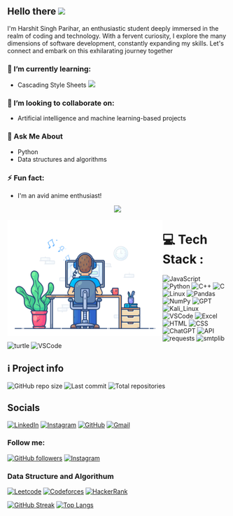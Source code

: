 ## Hello there <img src="https://media.giphy.com/media/mGcNjsfWAjY5AEZNw6/giphy.gif" width="50">

I'm Harshit Singh Parihar, an enthusiastic student deeply immersed in the realm of coding and technology. With a fervent curiosity, I explore the many dimensions of software development, constantly expanding my skills. Let's connect and embark on this exhilarating journey together
### 🌱 I’m currently learning:
- Cascading Style Sheets <img src="https://media.giphy.com/media/WUlplcMpOCEmTGBtBW/giphy.gif" width="60">

### 👯 I’m looking to collaborate on:
- Artificial intelligence and machine learning-based projects

### 💬 Ask Me About

- Python
- Data structures and algorithms


### ⚡ Fun fact:
- I'm an avid anime enthusiast!

<!--
**Harxhit/Harxhit** is a ✨ _special_ ✨ repository because its README.md (this file) appears on your GitHub profile.

Here are some ideas to get you started:

- 🔭 I’m currently working on ...
- 🌱 I’m currently learning ....
- 👯 I’m looking to collaborate on ...
- 🤔 I’m looking for help with ...
- 💬 Ask me about ...
- 📫 How to reach me: @harxhitttt
- 😄 Pronouns: ...
- ⚡ Fun fact: ...
-->

<p align="center">
    <img src="https://komarev.com/ghpvc/?username=Harxhit&label=Profile%20views&color=0e75b6&style=for-the-badge">
</p>

<div align="left">
  <a href="https://api.daily.dev/get?r=SupianIDz" target="_blank">
    <img
      width="355"
      align="left"
      src="https://raw.githubusercontent.com/SupianIDz/SupianIDz/main/coding.gif"
    />
  </a>
</div> 




 # 💻 Tech Stack :

![JavaScript](https://img.shields.io/badge/JavaScript-323330?style=for-the-badge&logo=javascript&logoColor=F7DF1E)
![Python](https://img.shields.io/badge/Python-3776AB?style=for-the-badge&logo=python&logoColor=white)
![C++](https://img.shields.io/badge/C%2B%2B-00599C?style=for-the-badge&logo=c%2B%2B&logoColor=white)
![C](https://img.shields.io/badge/C-00599C?style=for-the-badge&logo=c&logoColor=white)
![Linux](https://img.shields.io/badge/Linux-FCC624?style=for-the-badge&logo=linux&logoColor=black)
![Pandas](https://img.shields.io/badge/pandas-150458?style=for-the-badge&logo=pandas&logoColor=white)
![NumPy](https://img.shields.io/badge/NumPy-013243?style=for-the-badge&logo=numpy&logoColor=white)
![GPT](https://img.shields.io/badge/ChatGPT-74aa9c?style=for-the-badge&logo=openai&logoColor=white)
![Kali_Linux](https://img.shields.io/badge/Kali_Linux-557C94?style=for-the-badge&logo=kali-linux&logoColor=white)
![VSCode](https://img.shields.io/badge/VSCode-0078D4?style=for-the-badge&logo=visual%20studio%20code&logoColor=white)
![Excel](https://img.shields.io/badge/Microsoft_Excel-217346?style=for-the-badge&logo=microsoft-excel&logoColor=white)
![HTML](https://img.shields.io/badge/HTML-323330?style=for-the-badge&logo=html5&logoColor=E34F26)
![CSS](https://img.shields.io/badge/CSS-323330?style=for-the-badge&logo=css3&logoColor=1572B6)
![ChatGPT](https://img.shields.io/badge/ChatGPT-323330?style=for-the-badge&logo=openai&logoColor=ffffff)
![API](https://img.shields.io/badge/API-323330?style=for-the-badge&logo=api&logoColor=ffffff)
![requests](https://img.shields.io/badge/requests-323330?style=for-the-badge&logo=python&logoColor=3776AB)
![smtplib](https://img.shields.io/badge/smtplib-323330?style=for-the-badge&logo=python&logoColor=3776AB)
![turtle](https://img.shields.io/badge/turtle-323330?style=for-the-badge&logo=python&logoColor=3776AB)
![VSCode](https://img.shields.io/badge/VSCode-323330?style=for-the-badge&logo=visual-studio-code&logoColor=007ACC)







<h2>ℹ️ Project info</h2>
<div>
    <img alt="GitHub repo size" src="https://img.shields.io/github/repo-size/Harxhit/Harxhit?color=181717&logo=github&style=for-the-badge&logoColor=181717&cachebust=1">
    <img alt="Last commit" src="https://img.shields.io/github/last-commit/Harxhit/Harxhit?color=F05032&logo=git&style=for-the-badge&cachebust=1">
    <img alt="Total repositories" src="https://img.shields.io/badge/total%20repositories-33-blue?style=for-the-badge&logo=github&cachebust=1">
</div>

  







## Socials
[![LinkedIn](https://img.shields.io/badge/-LinkedIn-blue?style=flat-square&logo=linkedin&logoColor=white&link=https://www.linkedin.com/me?trk=p_mwlite_profile_self-secondary_nav)](https://www.linkedin.com/me?trk=p_mwlite_profile_self-secondary_nav)
[![Instagram](https://img.shields.io/badge/-Instagram-E4405F?style=flat-square&logo=instagram&logoColor=white&link=https://www.instagram.com/harxhitttt/)](https://www.instagram.com/harxhitttt/)
[![GitHub](https://img.shields.io/badge/-GitHub-181717?style=flat-square&logo=github&link=https://github.com/Harxhit)](https://github.com/Harxhit)
[![Gmail](https://img.shields.io/badge/Gmail-harsxit04@gmail.com-D14836?style=flat-square&logo=gmail&logoColor=white)](mailto:harsxit04@gmail.com)



### Follow me:

[![GitHub followers](https://img.shields.io/github/followers/Harxhit.svg?style=social&label=Follow&maxAge=2592000)](https://github.com/Harxhit?tab=followers)
[![Instagram](https://img.shields.io/badge/-Instagram-E4405F?style=flat-square&logo=instagram&logoColor=white&link=https://www.instagram.com/harxhitttt/)](https://www.instagram.com/harxhitttt/)
### Data Structure and Algorithum 
[![Leetcode](https://img.shields.io/badge/-Leetcode-FFA116?style=flat-square&logo=leetcode&logoColor=white&link=https://leetcode.com/Harxhit/)](https://leetcode.com/Harxhit/)
[![Codeforces](https://img.shields.io/badge/-Codeforces-1F8ACB?style=flat-square&logo=codeforces&logoColor=white&link=https://codeforces.com/profile/harshitttt)](https://codeforces.com/profile/harshitttt)
[![HackerRank](https://img.shields.io/badge/-HackerRank-2EC866?style=flat-square&logo=hackerrank&logoColor=white&link=https://www.hackerrank.com/profile/harsxit04)](https://www.hackerrank.com/profile/harsxit04)


[![GitHub Streak](http://github-readme-streak-stats.herokuapp.com?user=Harxhit&theme=dark&background=000000)](https://git.io/streak-stats)
[![Top Langs](https://github-readme-stats.vercel.app/api/top-langs/?username=Harxhit&layout=compact)](https://github.com/anuraghazra/github-readme-stats)


